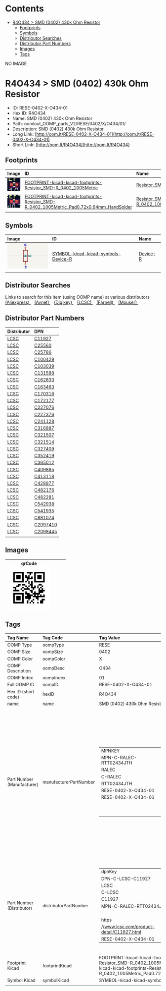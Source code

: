 



Contents
========

* [R4O434 > SMD (0402) 430k Ohm Resistor](#r4o434--smd-0402-430k-ohm-resistor)
	* [Footprints](#footprints)
	* [Symbols](#symbols)
	* [Distributor Searches](#distributor-searches)
	* [Distributor Part Numbers](#distributor-part-numbers)
	* [Images](#images)
	* [Tags](#tags)
  
NO IMAGE  
# R4O434 > SMD (0402) 430k Ohm Resistor

- ID: RESE-0402-X-O434-01
- Hex ID: R4O434
- Name: SMD (0402) 430k Ohm Resistor
- Path: oomlout_OOMP_parts_V2/RESE/0402/X/O434/01/
- Description: SMD (0402) 430k Ohm Resistor
- Long Link: [http://oom.lt/RESE-0402-X-O434-01](http://oom.lt/RESE-0402-X-O434-01)
- Short Link: [http://oom.lt/R4O434](http://oom.lt/R4O434)

## Footprints
  

|Image|ID|Name|
| :--- | :--- | :--- |
|[![](https://raw.githubusercontent.com/oomlout/oomlout_OOMP_eda_V2/main/FOOTPRINT/kicad/kicad-footprints/Resistor_SMD/R_0402_1005Metric/image_140.png)](https://github.com/oomlout/oomlout_OOMP_eda_V2/tree/main/FOOTPRINT/kicad/kicad-footprints/Resistor_SMD/R_0402_1005Metric/)|[FOOTPRINT-kicad-kicad-footprints-Resistor_SMD-R_0402_1005Metric](https://github.com/oomlout/oomlout_OOMP_eda_V2/tree/main/FOOTPRINT/kicad/kicad-footprints/Resistor_SMD/R_0402_1005Metric/)|[Resistor_SMD : R_0402_1005Metric](https://github.com/oomlout/oomlout_OOMP_eda_V2/tree/main/FOOTPRINT/kicad/kicad-footprints/Resistor_SMD/R_0402_1005Metric/)|
|[![](https://raw.githubusercontent.com/oomlout/oomlout_OOMP_eda_V2/main/FOOTPRINT/kicad/kicad-footprints/Resistor_SMD/R_0402_1005Metric_Pad0.72x0.64mm_HandSolder/image_140.png)](https://github.com/oomlout/oomlout_OOMP_eda_V2/tree/main/FOOTPRINT/kicad/kicad-footprints/Resistor_SMD/R_0402_1005Metric_Pad0.72x0.64mm_HandSolder/)|[FOOTPRINT-kicad-kicad-footprints-Resistor_SMD-R_0402_1005Metric_Pad0.72x0.64mm_HandSolder](https://github.com/oomlout/oomlout_OOMP_eda_V2/tree/main/FOOTPRINT/kicad/kicad-footprints/Resistor_SMD/R_0402_1005Metric_Pad0.72x0.64mm_HandSolder/)|[Resistor_SMD : R_0402_1005Metric_Pad0.72x0.64mm_HandSolder](https://github.com/oomlout/oomlout_OOMP_eda_V2/tree/main/FOOTPRINT/kicad/kicad-footprints/Resistor_SMD/R_0402_1005Metric_Pad0.72x0.64mm_HandSolder/)|
||||

## Symbols
  

|Image|ID|Name|
| :--- | :--- | :--- |
|[![](https://raw.githubusercontent.com/oomlout/oomlout_OOMP_eda_V2/main/SYMBOL/kicad/kicad-symbols/Device/R/image_140.png)](https://github.com/oomlout/oomlout_OOMP_eda_V2/tree/main/SYMBOL/kicad/kicad-symbols/Device/R/)|[SYMBOL-kicad-kicad-symbols-Device-R](https://github.com/oomlout/oomlout_OOMP_eda_V2/tree/main/SYMBOL/kicad/kicad-symbols/Device/R/)|[Device : R](https://github.com/oomlout/oomlout_OOMP_eda_V2/tree/main/SYMBOL/kicad/kicad-symbols/Device/R/)|
||||

## Distributor Searches
  
Links to search for this item (using OOMP name) at various distributors  
[(Aliexpress) ](https://www.aliexpress.com/wholesale?SearchText=SMD+0402+430k+Ohm+Resistor)&nbsp;&nbsp;&nbsp;[(Avnet) ](https://www.avnet.com/shop/us/search/SMD+0402+430k+Ohm+Resistor)&nbsp;&nbsp;&nbsp;[(Digikey) ](https://www.digikey.co.uk/en/products/result?s=SMD+0402+430k+Ohm+Resistor)&nbsp;&nbsp;&nbsp;[(LCSC) ](https://www.lcsc.com/search?q=SMD+0402+430k+Ohm+Resistor)&nbsp;&nbsp;&nbsp;[(Farnell) ](https://uk.farnell.com/search?st=SMD+0402+430k+Ohm+Resistor)&nbsp;&nbsp;&nbsp;[(Mouser) ](https://www.mouser.com/c/?q=SMD+0402+430k+Ohm+Resistor)&nbsp;&nbsp;&nbsp;
## Distributor Part Numbers
  

|Distributor|DPN|
| :--- | :--- |
|[LCSC](https://www.lcsc.com/product-detail/C11927.html)|[C11927](https://www.lcsc.com/product-detail/C11927.html)|
|[LCSC](https://www.lcsc.com/product-detail/C25560.html)|[C25560](https://www.lcsc.com/product-detail/C25560.html)|
|[LCSC](https://www.lcsc.com/product-detail/C25786.html)|[C25786](https://www.lcsc.com/product-detail/C25786.html)|
|[LCSC](https://www.lcsc.com/product-detail/C100429.html)|[C100429](https://www.lcsc.com/product-detail/C100429.html)|
|[LCSC](https://www.lcsc.com/product-detail/C103039.html)|[C103039](https://www.lcsc.com/product-detail/C103039.html)|
|[LCSC](https://www.lcsc.com/product-detail/C131588.html)|[C131588](https://www.lcsc.com/product-detail/C131588.html)|
|[LCSC](https://www.lcsc.com/product-detail/C162833.html)|[C162833](https://www.lcsc.com/product-detail/C162833.html)|
|[LCSC](https://www.lcsc.com/product-detail/C163463.html)|[C163463](https://www.lcsc.com/product-detail/C163463.html)|
|[LCSC](https://www.lcsc.com/product-detail/C170316.html)|[C170316](https://www.lcsc.com/product-detail/C170316.html)|
|[LCSC](https://www.lcsc.com/product-detail/C172177.html)|[C172177](https://www.lcsc.com/product-detail/C172177.html)|
|[LCSC](https://www.lcsc.com/product-detail/C227076.html)|[C227076](https://www.lcsc.com/product-detail/C227076.html)|
|[LCSC](https://www.lcsc.com/product-detail/C227376.html)|[C227376](https://www.lcsc.com/product-detail/C227376.html)|
|[LCSC](https://www.lcsc.com/product-detail/C241128.html)|[C241128](https://www.lcsc.com/product-detail/C241128.html)|
|[LCSC](https://www.lcsc.com/product-detail/C316887.html)|[C316887](https://www.lcsc.com/product-detail/C316887.html)|
|[LCSC](https://www.lcsc.com/product-detail/C321507.html)|[C321507](https://www.lcsc.com/product-detail/C321507.html)|
|[LCSC](https://www.lcsc.com/product-detail/C321514.html)|[C321514](https://www.lcsc.com/product-detail/C321514.html)|
|[LCSC](https://www.lcsc.com/product-detail/C327409.html)|[C327409](https://www.lcsc.com/product-detail/C327409.html)|
|[LCSC](https://www.lcsc.com/product-detail/C352419.html)|[C352419](https://www.lcsc.com/product-detail/C352419.html)|
|[LCSC](https://www.lcsc.com/product-detail/C365012.html)|[C365012](https://www.lcsc.com/product-detail/C365012.html)|
|[LCSC](https://www.lcsc.com/product-detail/C409865.html)|[C409865](https://www.lcsc.com/product-detail/C409865.html)|
|[LCSC](https://www.lcsc.com/product-detail/C413118.html)|[C413118](https://www.lcsc.com/product-detail/C413118.html)|
|[LCSC](https://www.lcsc.com/product-detail/C428977.html)|[C428977](https://www.lcsc.com/product-detail/C428977.html)|
|[LCSC](https://www.lcsc.com/product-detail/C482176.html)|[C482176](https://www.lcsc.com/product-detail/C482176.html)|
|[LCSC](https://www.lcsc.com/product-detail/C482281.html)|[C482281](https://www.lcsc.com/product-detail/C482281.html)|
|[LCSC](https://www.lcsc.com/product-detail/C542938.html)|[C542938](https://www.lcsc.com/product-detail/C542938.html)|
|[LCSC](https://www.lcsc.com/product-detail/C541935.html)|[C541935](https://www.lcsc.com/product-detail/C541935.html)|
|[LCSC](https://www.lcsc.com/product-detail/C881074.html)|[C881074](https://www.lcsc.com/product-detail/C881074.html)|
|[LCSC](https://www.lcsc.com/product-detail/C2097410.html)|[C2097410](https://www.lcsc.com/product-detail/C2097410.html)|
|[LCSC](https://www.lcsc.com/product-detail/C2098445.html)|[C2098445](https://www.lcsc.com/product-detail/C2098445.html)|
|||

## Images
  

|qrCode<br>[![](https://raw.githubusercontent.com/oomlout/oomlout_OOMP_parts_V2/main/RESE/0402/X/O434/01/qrCode_140.png)](https://github.com/oomlout/oomlout_OOMP_parts_V2/tree/main/RESE/0402/X/O434/01/qrCode.png)||||
| :---: | :---: | :---: | :---: |

## Tags
  

|Tag Name|Tag Code|Tag Value|
| :--- | :--- | :--- |
|OOMP Type|oompType|RESE|
|OOMP Size|oompSize|0402|
|OOMP Color|oompColor|X|
|OOMP Description|oompDesc|O434|
|OOMP Index|oompIndex|01|
|Full OOMP ID|oompID|RESE-0402-X-O434-01|
|Hex ID (short code)|hexID|R4O434|
|name|name|SMD (0402) 430k Ohm Resistor|
|Part Number (Manufacturer)|manufacturerPartNumber|<table><tr><td>MPNKEY</td></tr><tr><td> MPN-C-RALEC-RTT02434JTH</td><td> MANUFACTURER</td></tr><tr><td> RALEC</td><td> MANUCODE</td></tr><tr><td> C-RALEC</td><td> MPN</td></tr><tr><td> RTT02434JTH</td><td> OOMPIDPARTIAL</td></tr><tr><td> RESE-0402-X-O434-01</td><td> OOMPID</td></tr><tr><td> RESE-0402-X-O434-01</td><td> LINK</td></tr><tr><td> </td><td> DESCRIPTION</td></tr><tr><td> </td><td> TAGS</td></tr><tr><td> </td></tr></table></td><td> <table><tr><td>MPNKEY</td></tr><tr><td> MPN-C-UNIROY-0402WGJ0434TCE</td><td> MANUFACTURER</td></tr><tr><td> UNI-ROYAL(Uniroyal Elec)</td><td> MANUCODE</td></tr><tr><td> C-UNIROY</td><td> MPN</td></tr><tr><td> 0402WGJ0434TCE</td><td> OOMPIDPARTIAL</td></tr><tr><td> RESE-0402-X-O434-01</td><td> OOMPID</td></tr><tr><td> RESE-0402-X-O434-01</td><td> LINK</td></tr><tr><td> </td><td> DESCRIPTION</td></tr><tr><td> </td><td> TAGS</td></tr><tr><td> </td></tr></table></td><td> <table><tr><td>MPNKEY</td></tr><tr><td> MPN-C-UNIROY-0402WGF4303TCE</td><td> MANUFACTURER</td></tr><tr><td> UNI-ROYAL(Uniroyal Elec)</td><td> MANUCODE</td></tr><tr><td> C-UNIROY</td><td> MPN</td></tr><tr><td> 0402WGF4303TCE</td><td> OOMPIDPARTIAL</td></tr><tr><td> RESE-0402-X-O434-01</td><td> OOMPID</td></tr><tr><td> RESE-0402-X-O434-01</td><td> LINK</td></tr><tr><td> </td><td> DESCRIPTION</td></tr><tr><td> </td><td> TAGS</td></tr><tr><td> STOCK</td></tr><tr><td>1K</td></tr></table></td><td> <table><tr><td>MPNKEY</td></tr><tr><td> MPN-C-LIZELE-CR0402FF4303G</td><td> MANUFACTURER</td></tr><tr><td> LIZ Elec</td><td> MANUCODE</td></tr><tr><td> C-LIZELE</td><td> MPN</td></tr><tr><td> CR0402FF4303G</td><td> OOMPIDPARTIAL</td></tr><tr><td> RESE-0402-X-O434-01</td><td> OOMPID</td></tr><tr><td> RESE-0402-X-O434-01</td><td> LINK</td></tr><tr><td> </td><td> DESCRIPTION</td></tr><tr><td> </td><td> TAGS</td></tr><tr><td> </td></tr></table></td><td> <table><tr><td>MPNKEY</td></tr><tr><td> MPN-C-RALEC-RTT024303FTH</td><td> MANUFACTURER</td></tr><tr><td> RALEC</td><td> MANUCODE</td></tr><tr><td> C-RALEC</td><td> MPN</td></tr><tr><td> RTT024303FTH</td><td> OOMPIDPARTIAL</td></tr><tr><td> RESE-0402-X-O434-01</td><td> OOMPID</td></tr><tr><td> RESE-0402-X-O434-01</td><td> LINK</td></tr><tr><td> </td><td> DESCRIPTION</td></tr><tr><td> </td><td> TAGS</td></tr><tr><td> STOCK</td></tr><tr><td>1K</td></tr></table></td><td> <table><tr><td>MPNKEY</td></tr><tr><td> MPN-C-KOASPE-RK73B1ETTP434J</td><td> MANUFACTURER</td></tr><tr><td> KOA Speer Elec</td><td> MANUCODE</td></tr><tr><td> C-KOASPE</td><td> MPN</td></tr><tr><td> RK73B1ETTP434J</td><td> OOMPIDPARTIAL</td></tr><tr><td> RESE-0402-X-O434-01</td><td> OOMPID</td></tr><tr><td> RESE-0402-X-O434-01</td><td> LINK</td></tr><tr><td> </td><td> DESCRIPTION</td></tr><tr><td> </td><td> TAGS</td></tr><tr><td> STOCK</td></tr><tr><td>1K</td></tr></table></td><td> <table><tr><td>MPNKEY</td></tr><tr><td> MPN-C-TAITEC-RM04FTN4303</td><td> MANUFACTURER</td></tr><tr><td> TA-I Tech</td><td> MANUCODE</td></tr><tr><td> C-TAITEC</td><td> MPN</td></tr><tr><td> RM04FTN4303</td><td> OOMPIDPARTIAL</td></tr><tr><td> RESE-0402-X-O434-01</td><td> OOMPID</td></tr><tr><td> RESE-0402-X-O434-01</td><td> LINK</td></tr><tr><td> </td><td> DESCRIPTION</td></tr><tr><td> </td><td> TAGS</td></tr><tr><td> </td></tr></table></td><td> <table><tr><td>MPNKEY</td></tr><tr><td> MPN-C-YAGEO-RC0402FR-07430KL</td><td> MANUFACTURER</td></tr><tr><td> YAGEO</td><td> MANUCODE</td></tr><tr><td> C-YAGEO</td><td> MPN</td></tr><tr><td> RC0402FR-07430KL</td><td> OOMPIDPARTIAL</td></tr><tr><td> RESE-0402-X-O434-01</td><td> OOMPID</td></tr><tr><td> RESE-0402-X-O434-01</td><td> LINK</td></tr><tr><td> </td><td> DESCRIPTION</td></tr><tr><td> </td><td> TAGS</td></tr><tr><td> STOCK</td></tr><tr><td>1K</td></tr></table></td><td> <table><tr><td>MPNKEY</td></tr><tr><td> MPN-C-WALSIN-WR04X4303FTL</td><td> MANUFACTURER</td></tr><tr><td> Walsin Tech Corp</td><td> MANUCODE</td></tr><tr><td> C-WALSIN</td><td> MPN</td></tr><tr><td> WR04X4303FTL</td><td> OOMPIDPARTIAL</td></tr><tr><td> RESE-0402-X-O434-01</td><td> OOMPID</td></tr><tr><td> RESE-0402-X-O434-01</td><td> LINK</td></tr><tr><td> </td><td> DESCRIPTION</td></tr><tr><td> </td><td> TAGS</td></tr><tr><td> STOCK</td></tr><tr><td>1K</td></tr></table></td><td> <table><tr><td>MPNKEY</td></tr><tr><td> MPN-C-WALSIN-WR04X434JTL</td><td> MANUFACTURER</td></tr><tr><td> Walsin Tech Corp</td><td> MANUCODE</td></tr><tr><td> C-WALSIN</td><td> MPN</td></tr><tr><td> WR04X434JTL</td><td> OOMPIDPARTIAL</td></tr><tr><td> RESE-0402-X-O434-01</td><td> OOMPID</td></tr><tr><td> RESE-0402-X-O434-01</td><td> LINK</td></tr><tr><td> </td><td> DESCRIPTION</td></tr><tr><td> </td><td> TAGS</td></tr><tr><td> STOCK</td></tr><tr><td>1K</td></tr></table></td><td> <table><tr><td>MPNKEY</td></tr><tr><td> MPN-C-YAGEO-AC0402FR-07430KL</td><td> MANUFACTURER</td></tr><tr><td> YAGEO</td><td> MANUCODE</td></tr><tr><td> C-YAGEO</td><td> MPN</td></tr><tr><td> AC0402FR-07430KL</td><td> OOMPIDPARTIAL</td></tr><tr><td> RESE-0402-X-O434-01</td><td> OOMPID</td></tr><tr><td> RESE-0402-X-O434-01</td><td> LINK</td></tr><tr><td> </td><td> DESCRIPTION</td></tr><tr><td> </td><td> TAGS</td></tr><tr><td> STOCK</td></tr><tr><td>1K</td></tr></table></td><td> <table><tr><td>MPNKEY</td></tr><tr><td> MPN-C-YAGEO-AC0402JR-07430KL</td><td> MANUFACTURER</td></tr><tr><td> YAGEO</td><td> MANUCODE</td></tr><tr><td> C-YAGEO</td><td> MPN</td></tr><tr><td> AC0402JR-07430KL</td><td> OOMPIDPARTIAL</td></tr><tr><td> RESE-0402-X-O434-01</td><td> OOMPID</td></tr><tr><td> RESE-0402-X-O434-01</td><td> LINK</td></tr><tr><td> </td><td> DESCRIPTION</td></tr><tr><td> </td><td> TAGS</td></tr><tr><td> </td></tr></table></td><td> <table><tr><td>MPNKEY</td></tr><tr><td> MPN-C-MULTIC-MCMR04X4303FTL</td><td> MANUFACTURER</td></tr><tr><td> Multicomp</td><td> MANUCODE</td></tr><tr><td> C-MULTIC</td><td> MPN</td></tr><tr><td> MCMR04X4303FTL</td><td> OOMPIDPARTIAL</td></tr><tr><td> RESE-0402-X-O434-01</td><td> OOMPID</td></tr><tr><td> RESE-0402-X-O434-01</td><td> LINK</td></tr><tr><td> </td><td> DESCRIPTION</td></tr><tr><td> </td><td> TAGS</td></tr><tr><td> STOCK</td></tr><tr><td>1K</td></tr></table></td><td> <table><tr><td>MPNKEY</td></tr><tr><td> MPN-C-KOASPE-RK73H1ETTP4303F</td><td> MANUFACTURER</td></tr><tr><td> KOA Speer Elec</td><td> MANUCODE</td></tr><tr><td> C-KOASPE</td><td> MPN</td></tr><tr><td> RK73H1ETTP4303F</td><td> OOMPIDPARTIAL</td></tr><tr><td> RESE-0402-X-O434-01</td><td> OOMPID</td></tr><tr><td> RESE-0402-X-O434-01</td><td> LINK</td></tr><tr><td> </td><td> DESCRIPTION</td></tr><tr><td> </td><td> TAGS</td></tr><tr><td> </td></tr></table></td><td> <table><tr><td>MPNKEY</td></tr><tr><td> MPN-C-FHGUAN-RC-02W4303FT</td><td> MANUFACTURER</td></tr><tr><td> FH (Guangdong Fenghua Advanced Tech)</td><td> MANUCODE</td></tr><tr><td> C-FHGUAN</td><td> MPN</td></tr><tr><td> RC-02W4303FT</td><td> OOMPIDPARTIAL</td></tr><tr><td> RESE-0402-X-O434-01</td><td> OOMPID</td></tr><tr><td> RESE-0402-X-O434-01</td><td> LINK</td></tr><tr><td> </td><td> DESCRIPTION</td></tr><tr><td> </td><td> TAGS</td></tr><tr><td> STOCK</td></tr><tr><td>1K</td></tr></table></td><td> <table><tr><td>MPNKEY</td></tr><tr><td> MPN-C-FHGUAN-RC-02W434JT</td><td> MANUFACTURER</td></tr><tr><td> FH (Guangdong Fenghua Advanced Tech)</td><td> MANUCODE</td></tr><tr><td> C-FHGUAN</td><td> MPN</td></tr><tr><td> RC-02W434JT</td><td> OOMPIDPARTIAL</td></tr><tr><td> RESE-0402-X-O434-01</td><td> OOMPID</td></tr><tr><td> RESE-0402-X-O434-01</td><td> LINK</td></tr><tr><td> </td><td> DESCRIPTION</td></tr><tr><td> </td><td> TAGS</td></tr><tr><td> STOCK</td></tr><tr><td>1K</td></tr></table></td><td> <table><tr><td>MPNKEY</td></tr><tr><td> MPN-C-YAGEO-RC0402JR-07430KL</td><td> MANUFACTURER</td></tr><tr><td> YAGEO</td><td> MANUCODE</td></tr><tr><td> C-YAGEO</td><td> MPN</td></tr><tr><td> RC0402JR-07430KL</td><td> OOMPIDPARTIAL</td></tr><tr><td> RESE-0402-X-O434-01</td><td> OOMPID</td></tr><tr><td> RESE-0402-X-O434-01</td><td> LINK</td></tr><tr><td> </td><td> DESCRIPTION</td></tr><tr><td> </td><td> TAGS</td></tr><tr><td> STOCK</td></tr><tr><td>1K</td></tr></table></td><td> <table><tr><td>MPNKEY</td></tr><tr><td> MPN-C-RESIST-AECR0402F430KK9</td><td> MANUFACTURER</td></tr><tr><td> Resistor.Today</td><td> MANUCODE</td></tr><tr><td> C-RESIST</td><td> MPN</td></tr><tr><td> AECR0402F430KK9</td><td> OOMPIDPARTIAL</td></tr><tr><td> RESE-0402-X-O434-01</td><td> OOMPID</td></tr><tr><td> RESE-0402-X-O434-01</td><td> LINK</td></tr><tr><td> </td><td> DESCRIPTION</td></tr><tr><td> </td><td> TAGS</td></tr><tr><td> </td></tr></table></td><td> <table><tr><td>MPNKEY</td></tr><tr><td> MPN-C-RESIST-HPCR0402F430KK9</td><td> MANUFACTURER</td></tr><tr><td> Resistor.Today</td><td> MANUCODE</td></tr><tr><td> C-RESIST</td><td> MPN</td></tr><tr><td> HPCR0402F430KK9</td><td> OOMPIDPARTIAL</td></tr><tr><td> RESE-0402-X-O434-01</td><td> OOMPID</td></tr><tr><td> RESE-0402-X-O434-01</td><td> LINK</td></tr><tr><td> </td><td> DESCRIPTION</td></tr><tr><td> </td><td> TAGS</td></tr><tr><td> STOCK</td></tr><tr><td>1K</td></tr></table></td><td> <table><tr><td>MPNKEY</td></tr><tr><td> MPN-C-PANASO-ERJ2GEJ434X</td><td> MANUFACTURER</td></tr><tr><td> PANASONIC</td><td> MANUCODE</td></tr><tr><td> C-PANASO</td><td> MPN</td></tr><tr><td> ERJ2GEJ434X</td><td> OOMPIDPARTIAL</td></tr><tr><td> RESE-0402-X-O434-01</td><td> OOMPID</td></tr><tr><td> RESE-0402-X-O434-01</td><td> LINK</td></tr><tr><td> </td><td> DESCRIPTION</td></tr><tr><td> </td><td> TAGS</td></tr><tr><td> </td></tr></table></td><td> <table><tr><td>MPNKEY</td></tr><tr><td> MPN-C-PANASO-ERJ2RKF4303X</td><td> MANUFACTURER</td></tr><tr><td> PANASONIC</td><td> MANUCODE</td></tr><tr><td> C-PANASO</td><td> MPN</td></tr><tr><td> ERJ2RKF4303X</td><td> OOMPIDPARTIAL</td></tr><tr><td> RESE-0402-X-O434-01</td><td> OOMPID</td></tr><tr><td> RESE-0402-X-O434-01</td><td> LINK</td></tr><tr><td> </td><td> DESCRIPTION</td></tr><tr><td> </td><td> TAGS</td></tr><tr><td> STOCK</td></tr><tr><td>1K</td></tr></table></td><td> <table><tr><td>MPNKEY</td></tr><tr><td> MPN-C-EVEROH-CR0402F430KQ10</td><td> MANUFACTURER</td></tr><tr><td> Ever Ohms Tech</td><td> MANUCODE</td></tr><tr><td> C-EVEROH</td><td> MPN</td></tr><tr><td> CR0402F430KQ10</td><td> OOMPIDPARTIAL</td></tr><tr><td> RESE-0402-X-O434-01</td><td> OOMPID</td></tr><tr><td> RESE-0402-X-O434-01</td><td> LINK</td></tr><tr><td> </td><td> DESCRIPTION</td></tr><tr><td> </td><td> TAGS</td></tr><tr><td> </td></tr></table></td><td> <table><tr><td>MPNKEY</td></tr><tr><td> MPN-C-VISHAY-CRCW0402430KFKED</td><td> MANUFACTURER</td></tr><tr><td> Vishay Intertech</td><td> MANUCODE</td></tr><tr><td> C-VISHAY</td><td> MPN</td></tr><tr><td> CRCW0402430KFKED</td><td> OOMPIDPARTIAL</td></tr><tr><td> RESE-0402-X-O434-01</td><td> OOMPID</td></tr><tr><td> RESE-0402-X-O434-01</td><td> LINK</td></tr><tr><td> </td><td> DESCRIPTION</td></tr><tr><td> </td><td> TAGS</td></tr><tr><td> </td></tr></table></td><td> <table><tr><td>MPNKEY</td></tr><tr><td> MPN-C-VISHAY-CRCW0402430KJNED</td><td> MANUFACTURER</td></tr><tr><td> Vishay Intertech</td><td> MANUCODE</td></tr><tr><td> C-VISHAY</td><td> MPN</td></tr><tr><td> CRCW0402430KJNED</td><td> OOMPIDPARTIAL</td></tr><tr><td> RESE-0402-X-O434-01</td><td> OOMPID</td></tr><tr><td> RESE-0402-X-O434-01</td><td> LINK</td></tr><tr><td> </td><td> DESCRIPTION</td></tr><tr><td> </td><td> TAGS</td></tr><tr><td> </td></tr></table></td><td> <table><tr><td>MPNKEY</td></tr><tr><td> MPN-C-PANASO-ERJPA2J434X</td><td> MANUFACTURER</td></tr><tr><td> PANASONIC</td><td> MANUCODE</td></tr><tr><td> C-PANASO</td><td> MPN</td></tr><tr><td> ERJPA2J434X</td><td> OOMPIDPARTIAL</td></tr><tr><td> RESE-0402-X-O434-01</td><td> OOMPID</td></tr><tr><td> RESE-0402-X-O434-01</td><td> LINK</td></tr><tr><td> </td><td> DESCRIPTION</td></tr><tr><td> </td><td> TAGS</td></tr><tr><td> </td></tr></table></td><td> <table><tr><td>MPNKEY</td></tr><tr><td> MPN-C-PANASO-ERJPA2F4303X</td><td> MANUFACTURER</td></tr><tr><td> PANASONIC</td><td> MANUCODE</td></tr><tr><td> C-PANASO</td><td> MPN</td></tr><tr><td> ERJPA2F4303X</td><td> OOMPIDPARTIAL</td></tr><tr><td> RESE-0402-X-O434-01</td><td> OOMPID</td></tr><tr><td> RESE-0402-X-O434-01</td><td> LINK</td></tr><tr><td> </td><td> DESCRIPTION</td></tr><tr><td> </td><td> TAGS</td></tr><tr><td> </td></tr></table></td><td> <table><tr><td>MPNKEY</td></tr><tr><td> MPN-C-EVEROH-CR0402F430KQ10Z</td><td> MANUFACTURER</td></tr><tr><td> Ever Ohms Tech</td><td> MANUCODE</td></tr><tr><td> C-EVEROH</td><td> MPN</td></tr><tr><td> CR0402F430KQ10Z</td><td> OOMPIDPARTIAL</td></tr><tr><td> RESE-0402-X-O434-01</td><td> OOMPID</td></tr><tr><td> RESE-0402-X-O434-01</td><td> LINK</td></tr><tr><td> </td><td> DESCRIPTION</td></tr><tr><td> </td><td> TAGS</td></tr><tr><td> </td></tr></table></td><td> <table><tr><td>MPNKEY</td></tr><tr><td> MPN-C-TECONN-CRG0402F430K</td><td> MANUFACTURER</td></tr><tr><td> TE Connectivity</td><td> MANUCODE</td></tr><tr><td> C-TECONN</td><td> MPN</td></tr><tr><td> CRG0402F430K</td><td> OOMPIDPARTIAL</td></tr><tr><td> RESE-0402-X-O434-01</td><td> OOMPID</td></tr><tr><td> RESE-0402-X-O434-01</td><td> LINK</td></tr><tr><td> </td><td> DESCRIPTION</td></tr><tr><td> </td><td> TAGS</td></tr><tr><td> </td></tr></table></td><td> <table><tr><td>MPNKEY</td></tr><tr><td> MPN-C-YAGEO-AA0402FR-07430KL</td><td> MANUFACTURER</td></tr><tr><td> YAGEO</td><td> MANUCODE</td></tr><tr><td> C-YAGEO</td><td> MPN</td></tr><tr><td> AA0402FR-07430KL</td><td> OOMPIDPARTIAL</td></tr><tr><td> RESE-0402-X-O434-01</td><td> OOMPID</td></tr><tr><td> RESE-0402-X-O434-01</td><td> LINK</td></tr><tr><td> </td><td> DESCRIPTION</td></tr><tr><td> </td><td> TAGS</td></tr><tr><td> </td></tr></table></td><td> <table><tr><td>MPNKEY</td></tr><tr><td> MPN-C-RALEC-RTT02434JTH</td><td> MANUFACTURER</td></tr><tr><td> RALEC</td><td> MANUCODE</td></tr><tr><td> C-RALEC</td><td> MPN</td></tr><tr><td> RTT02434JTH</td><td> OOMPIDPARTIAL</td></tr><tr><td> RESE-0402-X-O434-01</td><td> OOMPID</td></tr><tr><td> RESE-0402-X-O434-01</td><td> LINK</td></tr><tr><td> </td><td> DESCRIPTION</td></tr><tr><td> </td><td> TAGS</td></tr><tr><td> </td></tr></table></td><td> <table><tr><td>MPNKEY</td></tr><tr><td> MPN-C-UNIROY-0402WGJ0434TCE</td><td> MANUFACTURER</td></tr><tr><td> UNI-ROYAL(Uniroyal Elec)</td><td> MANUCODE</td></tr><tr><td> C-UNIROY</td><td> MPN</td></tr><tr><td> 0402WGJ0434TCE</td><td> OOMPIDPARTIAL</td></tr><tr><td> RESE-0402-X-O434-01</td><td> OOMPID</td></tr><tr><td> RESE-0402-X-O434-01</td><td> LINK</td></tr><tr><td> </td><td> DESCRIPTION</td></tr><tr><td> </td><td> TAGS</td></tr><tr><td> </td></tr></table></td><td> <table><tr><td>MPNKEY</td></tr><tr><td> MPN-C-UNIROY-0402WGF4303TCE</td><td> MANUFACTURER</td></tr><tr><td> UNI-ROYAL(Uniroyal Elec)</td><td> MANUCODE</td></tr><tr><td> C-UNIROY</td><td> MPN</td></tr><tr><td> 0402WGF4303TCE</td><td> OOMPIDPARTIAL</td></tr><tr><td> RESE-0402-X-O434-01</td><td> OOMPID</td></tr><tr><td> RESE-0402-X-O434-01</td><td> LINK</td></tr><tr><td> </td><td> DESCRIPTION</td></tr><tr><td> </td><td> TAGS</td></tr><tr><td> STOCK</td></tr><tr><td>1K</td></tr></table></td><td> <table><tr><td>MPNKEY</td></tr><tr><td> MPN-C-LIZELE-CR0402FF4303G</td><td> MANUFACTURER</td></tr><tr><td> LIZ Elec</td><td> MANUCODE</td></tr><tr><td> C-LIZELE</td><td> MPN</td></tr><tr><td> CR0402FF4303G</td><td> OOMPIDPARTIAL</td></tr><tr><td> RESE-0402-X-O434-01</td><td> OOMPID</td></tr><tr><td> RESE-0402-X-O434-01</td><td> LINK</td></tr><tr><td> </td><td> DESCRIPTION</td></tr><tr><td> </td><td> TAGS</td></tr><tr><td> </td></tr></table></td><td> <table><tr><td>MPNKEY</td></tr><tr><td> MPN-C-RALEC-RTT024303FTH</td><td> MANUFACTURER</td></tr><tr><td> RALEC</td><td> MANUCODE</td></tr><tr><td> C-RALEC</td><td> MPN</td></tr><tr><td> RTT024303FTH</td><td> OOMPIDPARTIAL</td></tr><tr><td> RESE-0402-X-O434-01</td><td> OOMPID</td></tr><tr><td> RESE-0402-X-O434-01</td><td> LINK</td></tr><tr><td> </td><td> DESCRIPTION</td></tr><tr><td> </td><td> TAGS</td></tr><tr><td> STOCK</td></tr><tr><td>1K</td></tr></table></td><td> <table><tr><td>MPNKEY</td></tr><tr><td> MPN-C-KOASPE-RK73B1ETTP434J</td><td> MANUFACTURER</td></tr><tr><td> KOA Speer Elec</td><td> MANUCODE</td></tr><tr><td> C-KOASPE</td><td> MPN</td></tr><tr><td> RK73B1ETTP434J</td><td> OOMPIDPARTIAL</td></tr><tr><td> RESE-0402-X-O434-01</td><td> OOMPID</td></tr><tr><td> RESE-0402-X-O434-01</td><td> LINK</td></tr><tr><td> </td><td> DESCRIPTION</td></tr><tr><td> </td><td> TAGS</td></tr><tr><td> STOCK</td></tr><tr><td>1K</td></tr></table></td><td> <table><tr><td>MPNKEY</td></tr><tr><td> MPN-C-TAITEC-RM04FTN4303</td><td> MANUFACTURER</td></tr><tr><td> TA-I Tech</td><td> MANUCODE</td></tr><tr><td> C-TAITEC</td><td> MPN</td></tr><tr><td> RM04FTN4303</td><td> OOMPIDPARTIAL</td></tr><tr><td> RESE-0402-X-O434-01</td><td> OOMPID</td></tr><tr><td> RESE-0402-X-O434-01</td><td> LINK</td></tr><tr><td> </td><td> DESCRIPTION</td></tr><tr><td> </td><td> TAGS</td></tr><tr><td> </td></tr></table></td><td> <table><tr><td>MPNKEY</td></tr><tr><td> MPN-C-YAGEO-RC0402FR-07430KL</td><td> MANUFACTURER</td></tr><tr><td> YAGEO</td><td> MANUCODE</td></tr><tr><td> C-YAGEO</td><td> MPN</td></tr><tr><td> RC0402FR-07430KL</td><td> OOMPIDPARTIAL</td></tr><tr><td> RESE-0402-X-O434-01</td><td> OOMPID</td></tr><tr><td> RESE-0402-X-O434-01</td><td> LINK</td></tr><tr><td> </td><td> DESCRIPTION</td></tr><tr><td> </td><td> TAGS</td></tr><tr><td> STOCK</td></tr><tr><td>1K</td></tr></table></td><td> <table><tr><td>MPNKEY</td></tr><tr><td> MPN-C-WALSIN-WR04X4303FTL</td><td> MANUFACTURER</td></tr><tr><td> Walsin Tech Corp</td><td> MANUCODE</td></tr><tr><td> C-WALSIN</td><td> MPN</td></tr><tr><td> WR04X4303FTL</td><td> OOMPIDPARTIAL</td></tr><tr><td> RESE-0402-X-O434-01</td><td> OOMPID</td></tr><tr><td> RESE-0402-X-O434-01</td><td> LINK</td></tr><tr><td> </td><td> DESCRIPTION</td></tr><tr><td> </td><td> TAGS</td></tr><tr><td> STOCK</td></tr><tr><td>1K</td></tr></table></td><td> <table><tr><td>MPNKEY</td></tr><tr><td> MPN-C-WALSIN-WR04X434JTL</td><td> MANUFACTURER</td></tr><tr><td> Walsin Tech Corp</td><td> MANUCODE</td></tr><tr><td> C-WALSIN</td><td> MPN</td></tr><tr><td> WR04X434JTL</td><td> OOMPIDPARTIAL</td></tr><tr><td> RESE-0402-X-O434-01</td><td> OOMPID</td></tr><tr><td> RESE-0402-X-O434-01</td><td> LINK</td></tr><tr><td> </td><td> DESCRIPTION</td></tr><tr><td> </td><td> TAGS</td></tr><tr><td> STOCK</td></tr><tr><td>1K</td></tr></table></td><td> <table><tr><td>MPNKEY</td></tr><tr><td> MPN-C-YAGEO-AC0402FR-07430KL</td><td> MANUFACTURER</td></tr><tr><td> YAGEO</td><td> MANUCODE</td></tr><tr><td> C-YAGEO</td><td> MPN</td></tr><tr><td> AC0402FR-07430KL</td><td> OOMPIDPARTIAL</td></tr><tr><td> RESE-0402-X-O434-01</td><td> OOMPID</td></tr><tr><td> RESE-0402-X-O434-01</td><td> LINK</td></tr><tr><td> </td><td> DESCRIPTION</td></tr><tr><td> </td><td> TAGS</td></tr><tr><td> STOCK</td></tr><tr><td>1K</td></tr></table></td><td> <table><tr><td>MPNKEY</td></tr><tr><td> MPN-C-YAGEO-AC0402JR-07430KL</td><td> MANUFACTURER</td></tr><tr><td> YAGEO</td><td> MANUCODE</td></tr><tr><td> C-YAGEO</td><td> MPN</td></tr><tr><td> AC0402JR-07430KL</td><td> OOMPIDPARTIAL</td></tr><tr><td> RESE-0402-X-O434-01</td><td> OOMPID</td></tr><tr><td> RESE-0402-X-O434-01</td><td> LINK</td></tr><tr><td> </td><td> DESCRIPTION</td></tr><tr><td> </td><td> TAGS</td></tr><tr><td> </td></tr></table></td><td> <table><tr><td>MPNKEY</td></tr><tr><td> MPN-C-MULTIC-MCMR04X4303FTL</td><td> MANUFACTURER</td></tr><tr><td> Multicomp</td><td> MANUCODE</td></tr><tr><td> C-MULTIC</td><td> MPN</td></tr><tr><td> MCMR04X4303FTL</td><td> OOMPIDPARTIAL</td></tr><tr><td> RESE-0402-X-O434-01</td><td> OOMPID</td></tr><tr><td> RESE-0402-X-O434-01</td><td> LINK</td></tr><tr><td> </td><td> DESCRIPTION</td></tr><tr><td> </td><td> TAGS</td></tr><tr><td> STOCK</td></tr><tr><td>1K</td></tr></table></td><td> <table><tr><td>MPNKEY</td></tr><tr><td> MPN-C-KOASPE-RK73H1ETTP4303F</td><td> MANUFACTURER</td></tr><tr><td> KOA Speer Elec</td><td> MANUCODE</td></tr><tr><td> C-KOASPE</td><td> MPN</td></tr><tr><td> RK73H1ETTP4303F</td><td> OOMPIDPARTIAL</td></tr><tr><td> RESE-0402-X-O434-01</td><td> OOMPID</td></tr><tr><td> RESE-0402-X-O434-01</td><td> LINK</td></tr><tr><td> </td><td> DESCRIPTION</td></tr><tr><td> </td><td> TAGS</td></tr><tr><td> </td></tr></table></td><td> <table><tr><td>MPNKEY</td></tr><tr><td> MPN-C-FHGUAN-RC-02W4303FT</td><td> MANUFACTURER</td></tr><tr><td> FH (Guangdong Fenghua Advanced Tech)</td><td> MANUCODE</td></tr><tr><td> C-FHGUAN</td><td> MPN</td></tr><tr><td> RC-02W4303FT</td><td> OOMPIDPARTIAL</td></tr><tr><td> RESE-0402-X-O434-01</td><td> OOMPID</td></tr><tr><td> RESE-0402-X-O434-01</td><td> LINK</td></tr><tr><td> </td><td> DESCRIPTION</td></tr><tr><td> </td><td> TAGS</td></tr><tr><td> STOCK</td></tr><tr><td>1K</td></tr></table></td><td> <table><tr><td>MPNKEY</td></tr><tr><td> MPN-C-FHGUAN-RC-02W434JT</td><td> MANUFACTURER</td></tr><tr><td> FH (Guangdong Fenghua Advanced Tech)</td><td> MANUCODE</td></tr><tr><td> C-FHGUAN</td><td> MPN</td></tr><tr><td> RC-02W434JT</td><td> OOMPIDPARTIAL</td></tr><tr><td> RESE-0402-X-O434-01</td><td> OOMPID</td></tr><tr><td> RESE-0402-X-O434-01</td><td> LINK</td></tr><tr><td> </td><td> DESCRIPTION</td></tr><tr><td> </td><td> TAGS</td></tr><tr><td> STOCK</td></tr><tr><td>1K</td></tr></table></td><td> <table><tr><td>MPNKEY</td></tr><tr><td> MPN-C-YAGEO-RC0402JR-07430KL</td><td> MANUFACTURER</td></tr><tr><td> YAGEO</td><td> MANUCODE</td></tr><tr><td> C-YAGEO</td><td> MPN</td></tr><tr><td> RC0402JR-07430KL</td><td> OOMPIDPARTIAL</td></tr><tr><td> RESE-0402-X-O434-01</td><td> OOMPID</td></tr><tr><td> RESE-0402-X-O434-01</td><td> LINK</td></tr><tr><td> </td><td> DESCRIPTION</td></tr><tr><td> </td><td> TAGS</td></tr><tr><td> STOCK</td></tr><tr><td>1K</td></tr></table></td><td> <table><tr><td>MPNKEY</td></tr><tr><td> MPN-C-RESIST-AECR0402F430KK9</td><td> MANUFACTURER</td></tr><tr><td> Resistor.Today</td><td> MANUCODE</td></tr><tr><td> C-RESIST</td><td> MPN</td></tr><tr><td> AECR0402F430KK9</td><td> OOMPIDPARTIAL</td></tr><tr><td> RESE-0402-X-O434-01</td><td> OOMPID</td></tr><tr><td> RESE-0402-X-O434-01</td><td> LINK</td></tr><tr><td> </td><td> DESCRIPTION</td></tr><tr><td> </td><td> TAGS</td></tr><tr><td> </td></tr></table></td><td> <table><tr><td>MPNKEY</td></tr><tr><td> MPN-C-RESIST-HPCR0402F430KK9</td><td> MANUFACTURER</td></tr><tr><td> Resistor.Today</td><td> MANUCODE</td></tr><tr><td> C-RESIST</td><td> MPN</td></tr><tr><td> HPCR0402F430KK9</td><td> OOMPIDPARTIAL</td></tr><tr><td> RESE-0402-X-O434-01</td><td> OOMPID</td></tr><tr><td> RESE-0402-X-O434-01</td><td> LINK</td></tr><tr><td> </td><td> DESCRIPTION</td></tr><tr><td> </td><td> TAGS</td></tr><tr><td> STOCK</td></tr><tr><td>1K</td></tr></table></td><td> <table><tr><td>MPNKEY</td></tr><tr><td> MPN-C-PANASO-ERJ2GEJ434X</td><td> MANUFACTURER</td></tr><tr><td> PANASONIC</td><td> MANUCODE</td></tr><tr><td> C-PANASO</td><td> MPN</td></tr><tr><td> ERJ2GEJ434X</td><td> OOMPIDPARTIAL</td></tr><tr><td> RESE-0402-X-O434-01</td><td> OOMPID</td></tr><tr><td> RESE-0402-X-O434-01</td><td> LINK</td></tr><tr><td> </td><td> DESCRIPTION</td></tr><tr><td> </td><td> TAGS</td></tr><tr><td> </td></tr></table></td><td> <table><tr><td>MPNKEY</td></tr><tr><td> MPN-C-PANASO-ERJ2RKF4303X</td><td> MANUFACTURER</td></tr><tr><td> PANASONIC</td><td> MANUCODE</td></tr><tr><td> C-PANASO</td><td> MPN</td></tr><tr><td> ERJ2RKF4303X</td><td> OOMPIDPARTIAL</td></tr><tr><td> RESE-0402-X-O434-01</td><td> OOMPID</td></tr><tr><td> RESE-0402-X-O434-01</td><td> LINK</td></tr><tr><td> </td><td> DESCRIPTION</td></tr><tr><td> </td><td> TAGS</td></tr><tr><td> STOCK</td></tr><tr><td>1K</td></tr></table></td><td> <table><tr><td>MPNKEY</td></tr><tr><td> MPN-C-EVEROH-CR0402F430KQ10</td><td> MANUFACTURER</td></tr><tr><td> Ever Ohms Tech</td><td> MANUCODE</td></tr><tr><td> C-EVEROH</td><td> MPN</td></tr><tr><td> CR0402F430KQ10</td><td> OOMPIDPARTIAL</td></tr><tr><td> RESE-0402-X-O434-01</td><td> OOMPID</td></tr><tr><td> RESE-0402-X-O434-01</td><td> LINK</td></tr><tr><td> </td><td> DESCRIPTION</td></tr><tr><td> </td><td> TAGS</td></tr><tr><td> </td></tr></table></td><td> <table><tr><td>MPNKEY</td></tr><tr><td> MPN-C-VISHAY-CRCW0402430KFKED</td><td> MANUFACTURER</td></tr><tr><td> Vishay Intertech</td><td> MANUCODE</td></tr><tr><td> C-VISHAY</td><td> MPN</td></tr><tr><td> CRCW0402430KFKED</td><td> OOMPIDPARTIAL</td></tr><tr><td> RESE-0402-X-O434-01</td><td> OOMPID</td></tr><tr><td> RESE-0402-X-O434-01</td><td> LINK</td></tr><tr><td> </td><td> DESCRIPTION</td></tr><tr><td> </td><td> TAGS</td></tr><tr><td> </td></tr></table></td><td> <table><tr><td>MPNKEY</td></tr><tr><td> MPN-C-VISHAY-CRCW0402430KJNED</td><td> MANUFACTURER</td></tr><tr><td> Vishay Intertech</td><td> MANUCODE</td></tr><tr><td> C-VISHAY</td><td> MPN</td></tr><tr><td> CRCW0402430KJNED</td><td> OOMPIDPARTIAL</td></tr><tr><td> RESE-0402-X-O434-01</td><td> OOMPID</td></tr><tr><td> RESE-0402-X-O434-01</td><td> LINK</td></tr><tr><td> </td><td> DESCRIPTION</td></tr><tr><td> </td><td> TAGS</td></tr><tr><td> </td></tr></table></td><td> <table><tr><td>MPNKEY</td></tr><tr><td> MPN-C-PANASO-ERJPA2J434X</td><td> MANUFACTURER</td></tr><tr><td> PANASONIC</td><td> MANUCODE</td></tr><tr><td> C-PANASO</td><td> MPN</td></tr><tr><td> ERJPA2J434X</td><td> OOMPIDPARTIAL</td></tr><tr><td> RESE-0402-X-O434-01</td><td> OOMPID</td></tr><tr><td> RESE-0402-X-O434-01</td><td> LINK</td></tr><tr><td> </td><td> DESCRIPTION</td></tr><tr><td> </td><td> TAGS</td></tr><tr><td> </td></tr></table></td><td> <table><tr><td>MPNKEY</td></tr><tr><td> MPN-C-PANASO-ERJPA2F4303X</td><td> MANUFACTURER</td></tr><tr><td> PANASONIC</td><td> MANUCODE</td></tr><tr><td> C-PANASO</td><td> MPN</td></tr><tr><td> ERJPA2F4303X</td><td> OOMPIDPARTIAL</td></tr><tr><td> RESE-0402-X-O434-01</td><td> OOMPID</td></tr><tr><td> RESE-0402-X-O434-01</td><td> LINK</td></tr><tr><td> </td><td> DESCRIPTION</td></tr><tr><td> </td><td> TAGS</td></tr><tr><td> </td></tr></table></td><td> <table><tr><td>MPNKEY</td></tr><tr><td> MPN-C-EVEROH-CR0402F430KQ10Z</td><td> MANUFACTURER</td></tr><tr><td> Ever Ohms Tech</td><td> MANUCODE</td></tr><tr><td> C-EVEROH</td><td> MPN</td></tr><tr><td> CR0402F430KQ10Z</td><td> OOMPIDPARTIAL</td></tr><tr><td> RESE-0402-X-O434-01</td><td> OOMPID</td></tr><tr><td> RESE-0402-X-O434-01</td><td> LINK</td></tr><tr><td> </td><td> DESCRIPTION</td></tr><tr><td> </td><td> TAGS</td></tr><tr><td> </td></tr></table></td><td> <table><tr><td>MPNKEY</td></tr><tr><td> MPN-C-TECONN-CRG0402F430K</td><td> MANUFACTURER</td></tr><tr><td> TE Connectivity</td><td> MANUCODE</td></tr><tr><td> C-TECONN</td><td> MPN</td></tr><tr><td> CRG0402F430K</td><td> OOMPIDPARTIAL</td></tr><tr><td> RESE-0402-X-O434-01</td><td> OOMPID</td></tr><tr><td> RESE-0402-X-O434-01</td><td> LINK</td></tr><tr><td> </td><td> DESCRIPTION</td></tr><tr><td> </td><td> TAGS</td></tr><tr><td> </td></tr></table></td><td> <table><tr><td>MPNKEY</td></tr><tr><td> MPN-C-YAGEO-AA0402FR-07430KL</td><td> MANUFACTURER</td></tr><tr><td> YAGEO</td><td> MANUCODE</td></tr><tr><td> C-YAGEO</td><td> MPN</td></tr><tr><td> AA0402FR-07430KL</td><td> OOMPIDPARTIAL</td></tr><tr><td> RESE-0402-X-O434-01</td><td> OOMPID</td></tr><tr><td> RESE-0402-X-O434-01</td><td> LINK</td></tr><tr><td> </td><td> DESCRIPTION</td></tr><tr><td> </td><td> TAGS</td></tr><tr><td> </td></tr></table>|
|Part Number (Distributor)|distributorPartNumber|<table><tr><td>dpnKey</td></tr><tr><td> DPN-C-LCSC-C11927</td><td> DISTRIBUTOR</td></tr><tr><td> LCSC</td><td> DISTRCODE</td></tr><tr><td> C-LCSC</td><td> DPN</td></tr><tr><td> C11927</td><td> MPN</td></tr><tr><td> MPN-C-RALEC-RTT02434JTH</td><td> TAGS</td></tr><tr><td> </td><td> LINK</td></tr><tr><td> https</td></tr><tr><td>//www.lcsc.com/product-detail/C11927.html</td><td> OOMPID</td></tr><tr><td> RESE-0402-X-O434-01</td></tr></table></td><td> <table><tr><td>dpnKey</td></tr><tr><td> DPN-C-LCSC-C25560</td><td> DISTRIBUTOR</td></tr><tr><td> LCSC</td><td> DISTRCODE</td></tr><tr><td> C-LCSC</td><td> DPN</td></tr><tr><td> C25560</td><td> MPN</td></tr><tr><td> MPN-C-UNIROY-0402WGJ0434TCE</td><td> TAGS</td></tr><tr><td> </td><td> LINK</td></tr><tr><td> https</td></tr><tr><td>//www.lcsc.com/product-detail/C25560.html</td><td> OOMPID</td></tr><tr><td> RESE-0402-X-O434-01</td></tr></table></td><td> <table><tr><td>dpnKey</td></tr><tr><td> DPN-C-LCSC-C25786</td><td> DISTRIBUTOR</td></tr><tr><td> LCSC</td><td> DISTRCODE</td></tr><tr><td> C-LCSC</td><td> DPN</td></tr><tr><td> C25786</td><td> MPN</td></tr><tr><td> MPN-C-UNIROY-0402WGF4303TCE</td><td> TAGS</td></tr><tr><td> STOCK</td></tr><tr><td>1K</td><td> LINK</td></tr><tr><td> https</td></tr><tr><td>//www.lcsc.com/product-detail/C25786.html</td><td> OOMPID</td></tr><tr><td> RESE-0402-X-O434-01</td></tr></table></td><td> <table><tr><td>dpnKey</td></tr><tr><td> DPN-C-LCSC-C100429</td><td> DISTRIBUTOR</td></tr><tr><td> LCSC</td><td> DISTRCODE</td></tr><tr><td> C-LCSC</td><td> DPN</td></tr><tr><td> C100429</td><td> MPN</td></tr><tr><td> MPN-C-LIZELE-CR0402FF4303G</td><td> TAGS</td></tr><tr><td> </td><td> LINK</td></tr><tr><td> https</td></tr><tr><td>//www.lcsc.com/product-detail/C100429.html</td><td> OOMPID</td></tr><tr><td> RESE-0402-X-O434-01</td></tr></table></td><td> <table><tr><td>dpnKey</td></tr><tr><td> DPN-C-LCSC-C103039</td><td> DISTRIBUTOR</td></tr><tr><td> LCSC</td><td> DISTRCODE</td></tr><tr><td> C-LCSC</td><td> DPN</td></tr><tr><td> C103039</td><td> MPN</td></tr><tr><td> MPN-C-RALEC-RTT024303FTH</td><td> TAGS</td></tr><tr><td> STOCK</td></tr><tr><td>1K</td><td> LINK</td></tr><tr><td> https</td></tr><tr><td>//www.lcsc.com/product-detail/C103039.html</td><td> OOMPID</td></tr><tr><td> RESE-0402-X-O434-01</td></tr></table></td><td> <table><tr><td>dpnKey</td></tr><tr><td> DPN-C-LCSC-C131588</td><td> DISTRIBUTOR</td></tr><tr><td> LCSC</td><td> DISTRCODE</td></tr><tr><td> C-LCSC</td><td> DPN</td></tr><tr><td> C131588</td><td> MPN</td></tr><tr><td> MPN-C-KOASPE-RK73B1ETTP434J</td><td> TAGS</td></tr><tr><td> STOCK</td></tr><tr><td>1K</td><td> LINK</td></tr><tr><td> https</td></tr><tr><td>//www.lcsc.com/product-detail/C131588.html</td><td> OOMPID</td></tr><tr><td> RESE-0402-X-O434-01</td></tr></table></td><td> <table><tr><td>dpnKey</td></tr><tr><td> DPN-C-LCSC-C162833</td><td> DISTRIBUTOR</td></tr><tr><td> LCSC</td><td> DISTRCODE</td></tr><tr><td> C-LCSC</td><td> DPN</td></tr><tr><td> C162833</td><td> MPN</td></tr><tr><td> MPN-C-TAITEC-RM04FTN4303</td><td> TAGS</td></tr><tr><td> </td><td> LINK</td></tr><tr><td> https</td></tr><tr><td>//www.lcsc.com/product-detail/C162833.html</td><td> OOMPID</td></tr><tr><td> RESE-0402-X-O434-01</td></tr></table></td><td> <table><tr><td>dpnKey</td></tr><tr><td> DPN-C-LCSC-C163463</td><td> DISTRIBUTOR</td></tr><tr><td> LCSC</td><td> DISTRCODE</td></tr><tr><td> C-LCSC</td><td> DPN</td></tr><tr><td> C163463</td><td> MPN</td></tr><tr><td> MPN-C-YAGEO-RC0402FR-07430KL</td><td> TAGS</td></tr><tr><td> STOCK</td></tr><tr><td>1K</td><td> LINK</td></tr><tr><td> https</td></tr><tr><td>//www.lcsc.com/product-detail/C163463.html</td><td> OOMPID</td></tr><tr><td> RESE-0402-X-O434-01</td></tr></table></td><td> <table><tr><td>dpnKey</td></tr><tr><td> DPN-C-LCSC-C170316</td><td> DISTRIBUTOR</td></tr><tr><td> LCSC</td><td> DISTRCODE</td></tr><tr><td> C-LCSC</td><td> DPN</td></tr><tr><td> C170316</td><td> MPN</td></tr><tr><td> MPN-C-WALSIN-WR04X4303FTL</td><td> TAGS</td></tr><tr><td> STOCK</td></tr><tr><td>1K</td><td> LINK</td></tr><tr><td> https</td></tr><tr><td>//www.lcsc.com/product-detail/C170316.html</td><td> OOMPID</td></tr><tr><td> RESE-0402-X-O434-01</td></tr></table></td><td> <table><tr><td>dpnKey</td></tr><tr><td> DPN-C-LCSC-C172177</td><td> DISTRIBUTOR</td></tr><tr><td> LCSC</td><td> DISTRCODE</td></tr><tr><td> C-LCSC</td><td> DPN</td></tr><tr><td> C172177</td><td> MPN</td></tr><tr><td> MPN-C-WALSIN-WR04X434JTL</td><td> TAGS</td></tr><tr><td> STOCK</td></tr><tr><td>1K</td><td> LINK</td></tr><tr><td> https</td></tr><tr><td>//www.lcsc.com/product-detail/C172177.html</td><td> OOMPID</td></tr><tr><td> RESE-0402-X-O434-01</td></tr></table></td><td> <table><tr><td>dpnKey</td></tr><tr><td> DPN-C-LCSC-C227076</td><td> DISTRIBUTOR</td></tr><tr><td> LCSC</td><td> DISTRCODE</td></tr><tr><td> C-LCSC</td><td> DPN</td></tr><tr><td> C227076</td><td> MPN</td></tr><tr><td> MPN-C-YAGEO-AC0402FR-07430KL</td><td> TAGS</td></tr><tr><td> STOCK</td></tr><tr><td>1K</td><td> LINK</td></tr><tr><td> https</td></tr><tr><td>//www.lcsc.com/product-detail/C227076.html</td><td> OOMPID</td></tr><tr><td> RESE-0402-X-O434-01</td></tr></table></td><td> <table><tr><td>dpnKey</td></tr><tr><td> DPN-C-LCSC-C227376</td><td> DISTRIBUTOR</td></tr><tr><td> LCSC</td><td> DISTRCODE</td></tr><tr><td> C-LCSC</td><td> DPN</td></tr><tr><td> C227376</td><td> MPN</td></tr><tr><td> MPN-C-YAGEO-AC0402JR-07430KL</td><td> TAGS</td></tr><tr><td> </td><td> LINK</td></tr><tr><td> https</td></tr><tr><td>//www.lcsc.com/product-detail/C227376.html</td><td> OOMPID</td></tr><tr><td> RESE-0402-X-O434-01</td></tr></table></td><td> <table><tr><td>dpnKey</td></tr><tr><td> DPN-C-LCSC-C241128</td><td> DISTRIBUTOR</td></tr><tr><td> LCSC</td><td> DISTRCODE</td></tr><tr><td> C-LCSC</td><td> DPN</td></tr><tr><td> C241128</td><td> MPN</td></tr><tr><td> MPN-C-MULTIC-MCMR04X4303FTL</td><td> TAGS</td></tr><tr><td> STOCK</td></tr><tr><td>1K</td><td> LINK</td></tr><tr><td> https</td></tr><tr><td>//www.lcsc.com/product-detail/C241128.html</td><td> OOMPID</td></tr><tr><td> RESE-0402-X-O434-01</td></tr></table></td><td> <table><tr><td>dpnKey</td></tr><tr><td> DPN-C-LCSC-C316887</td><td> DISTRIBUTOR</td></tr><tr><td> LCSC</td><td> DISTRCODE</td></tr><tr><td> C-LCSC</td><td> DPN</td></tr><tr><td> C316887</td><td> MPN</td></tr><tr><td> MPN-C-KOASPE-RK73H1ETTP4303F</td><td> TAGS</td></tr><tr><td> </td><td> LINK</td></tr><tr><td> https</td></tr><tr><td>//www.lcsc.com/product-detail/C316887.html</td><td> OOMPID</td></tr><tr><td> RESE-0402-X-O434-01</td></tr></table></td><td> <table><tr><td>dpnKey</td></tr><tr><td> DPN-C-LCSC-C321507</td><td> DISTRIBUTOR</td></tr><tr><td> LCSC</td><td> DISTRCODE</td></tr><tr><td> C-LCSC</td><td> DPN</td></tr><tr><td> C321507</td><td> MPN</td></tr><tr><td> MPN-C-FHGUAN-RC-02W4303FT</td><td> TAGS</td></tr><tr><td> STOCK</td></tr><tr><td>1K</td><td> LINK</td></tr><tr><td> https</td></tr><tr><td>//www.lcsc.com/product-detail/C321507.html</td><td> OOMPID</td></tr><tr><td> RESE-0402-X-O434-01</td></tr></table></td><td> <table><tr><td>dpnKey</td></tr><tr><td> DPN-C-LCSC-C321514</td><td> DISTRIBUTOR</td></tr><tr><td> LCSC</td><td> DISTRCODE</td></tr><tr><td> C-LCSC</td><td> DPN</td></tr><tr><td> C321514</td><td> MPN</td></tr><tr><td> MPN-C-FHGUAN-RC-02W434JT</td><td> TAGS</td></tr><tr><td> STOCK</td></tr><tr><td>1K</td><td> LINK</td></tr><tr><td> https</td></tr><tr><td>//www.lcsc.com/product-detail/C321514.html</td><td> OOMPID</td></tr><tr><td> RESE-0402-X-O434-01</td></tr></table></td><td> <table><tr><td>dpnKey</td></tr><tr><td> DPN-C-LCSC-C327409</td><td> DISTRIBUTOR</td></tr><tr><td> LCSC</td><td> DISTRCODE</td></tr><tr><td> C-LCSC</td><td> DPN</td></tr><tr><td> C327409</td><td> MPN</td></tr><tr><td> MPN-C-YAGEO-RC0402JR-07430KL</td><td> TAGS</td></tr><tr><td> STOCK</td></tr><tr><td>1K</td><td> LINK</td></tr><tr><td> https</td></tr><tr><td>//www.lcsc.com/product-detail/C327409.html</td><td> OOMPID</td></tr><tr><td> RESE-0402-X-O434-01</td></tr></table></td><td> <table><tr><td>dpnKey</td></tr><tr><td> DPN-C-LCSC-C352419</td><td> DISTRIBUTOR</td></tr><tr><td> LCSC</td><td> DISTRCODE</td></tr><tr><td> C-LCSC</td><td> DPN</td></tr><tr><td> C352419</td><td> MPN</td></tr><tr><td> MPN-C-RESIST-AECR0402F430KK9</td><td> TAGS</td></tr><tr><td> </td><td> LINK</td></tr><tr><td> https</td></tr><tr><td>//www.lcsc.com/product-detail/C352419.html</td><td> OOMPID</td></tr><tr><td> RESE-0402-X-O434-01</td></tr></table></td><td> <table><tr><td>dpnKey</td></tr><tr><td> DPN-C-LCSC-C365012</td><td> DISTRIBUTOR</td></tr><tr><td> LCSC</td><td> DISTRCODE</td></tr><tr><td> C-LCSC</td><td> DPN</td></tr><tr><td> C365012</td><td> MPN</td></tr><tr><td> MPN-C-RESIST-HPCR0402F430KK9</td><td> TAGS</td></tr><tr><td> STOCK</td></tr><tr><td>1K</td><td> LINK</td></tr><tr><td> https</td></tr><tr><td>//www.lcsc.com/product-detail/C365012.html</td><td> OOMPID</td></tr><tr><td> RESE-0402-X-O434-01</td></tr></table></td><td> <table><tr><td>dpnKey</td></tr><tr><td> DPN-C-LCSC-C409865</td><td> DISTRIBUTOR</td></tr><tr><td> LCSC</td><td> DISTRCODE</td></tr><tr><td> C-LCSC</td><td> DPN</td></tr><tr><td> C409865</td><td> MPN</td></tr><tr><td> MPN-C-PANASO-ERJ2GEJ434X</td><td> TAGS</td></tr><tr><td> </td><td> LINK</td></tr><tr><td> https</td></tr><tr><td>//www.lcsc.com/product-detail/C409865.html</td><td> OOMPID</td></tr><tr><td> RESE-0402-X-O434-01</td></tr></table></td><td> <table><tr><td>dpnKey</td></tr><tr><td> DPN-C-LCSC-C413118</td><td> DISTRIBUTOR</td></tr><tr><td> LCSC</td><td> DISTRCODE</td></tr><tr><td> C-LCSC</td><td> DPN</td></tr><tr><td> C413118</td><td> MPN</td></tr><tr><td> MPN-C-PANASO-ERJ2RKF4303X</td><td> TAGS</td></tr><tr><td> STOCK</td></tr><tr><td>1K</td><td> LINK</td></tr><tr><td> https</td></tr><tr><td>//www.lcsc.com/product-detail/C413118.html</td><td> OOMPID</td></tr><tr><td> RESE-0402-X-O434-01</td></tr></table></td><td> <table><tr><td>dpnKey</td></tr><tr><td> DPN-C-LCSC-C428977</td><td> DISTRIBUTOR</td></tr><tr><td> LCSC</td><td> DISTRCODE</td></tr><tr><td> C-LCSC</td><td> DPN</td></tr><tr><td> C428977</td><td> MPN</td></tr><tr><td> MPN-C-EVEROH-CR0402F430KQ10</td><td> TAGS</td></tr><tr><td> </td><td> LINK</td></tr><tr><td> https</td></tr><tr><td>//www.lcsc.com/product-detail/C428977.html</td><td> OOMPID</td></tr><tr><td> RESE-0402-X-O434-01</td></tr></table></td><td> <table><tr><td>dpnKey</td></tr><tr><td> DPN-C-LCSC-C482176</td><td> DISTRIBUTOR</td></tr><tr><td> LCSC</td><td> DISTRCODE</td></tr><tr><td> C-LCSC</td><td> DPN</td></tr><tr><td> C482176</td><td> MPN</td></tr><tr><td> MPN-C-VISHAY-CRCW0402430KFKED</td><td> TAGS</td></tr><tr><td> </td><td> LINK</td></tr><tr><td> https</td></tr><tr><td>//www.lcsc.com/product-detail/C482176.html</td><td> OOMPID</td></tr><tr><td> RESE-0402-X-O434-01</td></tr></table></td><td> <table><tr><td>dpnKey</td></tr><tr><td> DPN-C-LCSC-C482281</td><td> DISTRIBUTOR</td></tr><tr><td> LCSC</td><td> DISTRCODE</td></tr><tr><td> C-LCSC</td><td> DPN</td></tr><tr><td> C482281</td><td> MPN</td></tr><tr><td> MPN-C-VISHAY-CRCW0402430KJNED</td><td> TAGS</td></tr><tr><td> </td><td> LINK</td></tr><tr><td> https</td></tr><tr><td>//www.lcsc.com/product-detail/C482281.html</td><td> OOMPID</td></tr><tr><td> RESE-0402-X-O434-01</td></tr></table></td><td> <table><tr><td>dpnKey</td></tr><tr><td> DPN-C-LCSC-C542938</td><td> DISTRIBUTOR</td></tr><tr><td> LCSC</td><td> DISTRCODE</td></tr><tr><td> C-LCSC</td><td> DPN</td></tr><tr><td> C542938</td><td> MPN</td></tr><tr><td> MPN-C-PANASO-ERJPA2J434X</td><td> TAGS</td></tr><tr><td> </td><td> LINK</td></tr><tr><td> https</td></tr><tr><td>//www.lcsc.com/product-detail/C542938.html</td><td> OOMPID</td></tr><tr><td> RESE-0402-X-O434-01</td></tr></table></td><td> <table><tr><td>dpnKey</td></tr><tr><td> DPN-C-LCSC-C541935</td><td> DISTRIBUTOR</td></tr><tr><td> LCSC</td><td> DISTRCODE</td></tr><tr><td> C-LCSC</td><td> DPN</td></tr><tr><td> C541935</td><td> MPN</td></tr><tr><td> MPN-C-PANASO-ERJPA2F4303X</td><td> TAGS</td></tr><tr><td> </td><td> LINK</td></tr><tr><td> https</td></tr><tr><td>//www.lcsc.com/product-detail/C541935.html</td><td> OOMPID</td></tr><tr><td> RESE-0402-X-O434-01</td></tr></table></td><td> <table><tr><td>dpnKey</td></tr><tr><td> DPN-C-LCSC-C881074</td><td> DISTRIBUTOR</td></tr><tr><td> LCSC</td><td> DISTRCODE</td></tr><tr><td> C-LCSC</td><td> DPN</td></tr><tr><td> C881074</td><td> MPN</td></tr><tr><td> MPN-C-EVEROH-CR0402F430KQ10Z</td><td> TAGS</td></tr><tr><td> </td><td> LINK</td></tr><tr><td> https</td></tr><tr><td>//www.lcsc.com/product-detail/C881074.html</td><td> OOMPID</td></tr><tr><td> RESE-0402-X-O434-01</td></tr></table></td><td> <table><tr><td>dpnKey</td></tr><tr><td> DPN-C-LCSC-C2097410</td><td> DISTRIBUTOR</td></tr><tr><td> LCSC</td><td> DISTRCODE</td></tr><tr><td> C-LCSC</td><td> DPN</td></tr><tr><td> C2097410</td><td> MPN</td></tr><tr><td> MPN-C-TECONN-CRG0402F430K</td><td> TAGS</td></tr><tr><td> </td><td> LINK</td></tr><tr><td> https</td></tr><tr><td>//www.lcsc.com/product-detail/C2097410.html</td><td> OOMPID</td></tr><tr><td> RESE-0402-X-O434-01</td></tr></table></td><td> <table><tr><td>dpnKey</td></tr><tr><td> DPN-C-LCSC-C2098445</td><td> DISTRIBUTOR</td></tr><tr><td> LCSC</td><td> DISTRCODE</td></tr><tr><td> C-LCSC</td><td> DPN</td></tr><tr><td> C2098445</td><td> MPN</td></tr><tr><td> MPN-C-YAGEO-AA0402FR-07430KL</td><td> TAGS</td></tr><tr><td> </td><td> LINK</td></tr><tr><td> https</td></tr><tr><td>//www.lcsc.com/product-detail/C2098445.html</td><td> OOMPID</td></tr><tr><td> RESE-0402-X-O434-01</td></tr></table>|
|Footprint Kicad|footprintKicad|FOOTPRINT-kicad-kicad-footprints-Resistor_SMD-R_0402_1005Metric, FOOTPRINT-kicad-kicad-footprints-Resistor_SMD-R_0402_1005Metric_Pad0.72x0.64mm_HandSolder|
|Symbol Kicad|symbolKicad|SYMBOL-kicad-kicad-symbols-Device-R|
||||
